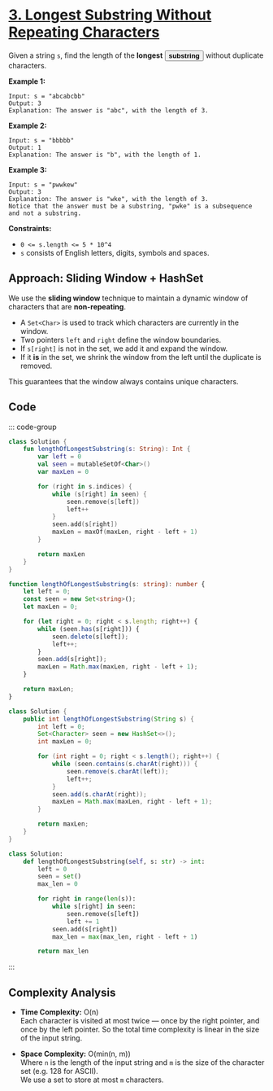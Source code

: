 # [3. Longest Substring Without Repeating Characters](https://leetcode.com/problems/longest-substring-without-repeating-characters/description/?envType=study-plan-v2&envId=top-interview-150)

Given a string <code>s</code>, find the length of the **longest**  <button type="button" aria-haspopup="dialog" aria-expanded="false" aria-controls="radix-:r1b:" data-state="closed" class="">**substring** </button> without duplicate characters.

**Example 1:** 

```
Input: s = "abcabcbb"
Output: 3
Explanation: The answer is "abc", with the length of 3.
```

**Example 2:** 

```
Input: s = "bbbbb"
Output: 1
Explanation: The answer is "b", with the length of 1.
```

**Example 3:** 

```
Input: s = "pwwkew"
Output: 3
Explanation: The answer is "wke", with the length of 3.
Notice that the answer must be a substring, "pwke" is a subsequence and not a substring.
```

**Constraints:** 

- <code>0 <= s.length <= 5 * 10^4</code>
- <code>s</code> consists of English letters, digits, symbols and spaces.

## Approach: Sliding Window + HashSet

We use the **sliding window** technique to maintain a dynamic window of characters that are **non-repeating**.

- A `Set<Char>` is used to track which characters are currently in the window.
- Two pointers `left` and `right` define the window boundaries.
- If `s[right]` is not in the set, we add it and expand the window.
- If it **is** in the set, we shrink the window from the left until the duplicate is removed.

This guarantees that the window always contains unique characters.

## Code

::: code-group

```kotlin [Kotlin]
class Solution {
    fun lengthOfLongestSubstring(s: String): Int {
        var left = 0
        val seen = mutableSetOf<Char>()
        var maxLen = 0

        for (right in s.indices) {
            while (s[right] in seen) {
                seen.remove(s[left])
                left++
            }
            seen.add(s[right])
            maxLen = maxOf(maxLen, right - left + 1)
        }

        return maxLen
    }
}
```

```typescript [TypeScript]
function lengthOfLongestSubstring(s: string): number {
    let left = 0;
    const seen = new Set<string>();
    let maxLen = 0;

    for (let right = 0; right < s.length; right++) {
        while (seen.has(s[right])) {
            seen.delete(s[left]);
            left++;
        }
        seen.add(s[right]);
        maxLen = Math.max(maxLen, right - left + 1);
    }

    return maxLen;
}
```

```java [Java]
class Solution {
    public int lengthOfLongestSubstring(String s) {
        int left = 0;
        Set<Character> seen = new HashSet<>();
        int maxLen = 0;

        for (int right = 0; right < s.length(); right++) {
            while (seen.contains(s.charAt(right))) {
                seen.remove(s.charAt(left));
                left++;
            }
            seen.add(s.charAt(right));
            maxLen = Math.max(maxLen, right - left + 1);
        }

        return maxLen;
    }
}
```

```python [Python]
class Solution:
    def lengthOfLongestSubstring(self, s: str) -> int:
        left = 0
        seen = set()
        max_len = 0

        for right in range(len(s)):
            while s[right] in seen:
                seen.remove(s[left])
                left += 1
            seen.add(s[right])
            max_len = max(max_len, right - left + 1)

        return max_len
```

:::

## Complexity Analysis

- **Time Complexity:** O(n)  
  Each character is visited at most twice — once by the right pointer, and once by the left pointer. So the total time complexity is linear in the size of the input string.

- **Space Complexity:** O(min(n, m))  
  Where `n` is the length of the input string and `m` is the size of the character set (e.g. 128 for ASCII).  
  We use a set to store at most `m` characters.